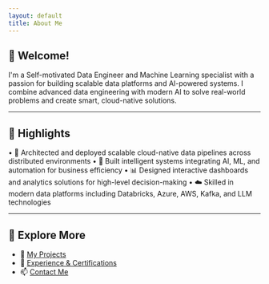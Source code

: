 ```yaml
---
layout: default
title: About Me
---
```


## 👋 Welcome!

I'm a Self-motivated Data Engineer and Machine Learning specialist with a passion for building scalable data platforms and AI-powered systems. I combine advanced data engineering with modern AI to solve real-world problems and create smart, cloud-native solutions.

---

## 🌟 Highlights

  •	🔧 Architected and deployed scalable cloud-native data pipelines across distributed environments
	•	🤖 Built intelligent systems integrating AI, ML, and automation for business efficiency
	•	📊 Designed interactive dashboards and analytics solutions for high-level decision-making
	•	☁️ Skilled in modern data platforms including Databricks, Azure, AWS, Kafka, and LLM technologies

---

## 🧭 Explore More

- 📂 [My Projects](projects.md)
- 💼 [Experience & Certifications](experience.md)
- 📫 [Contact Me](contact.md)

